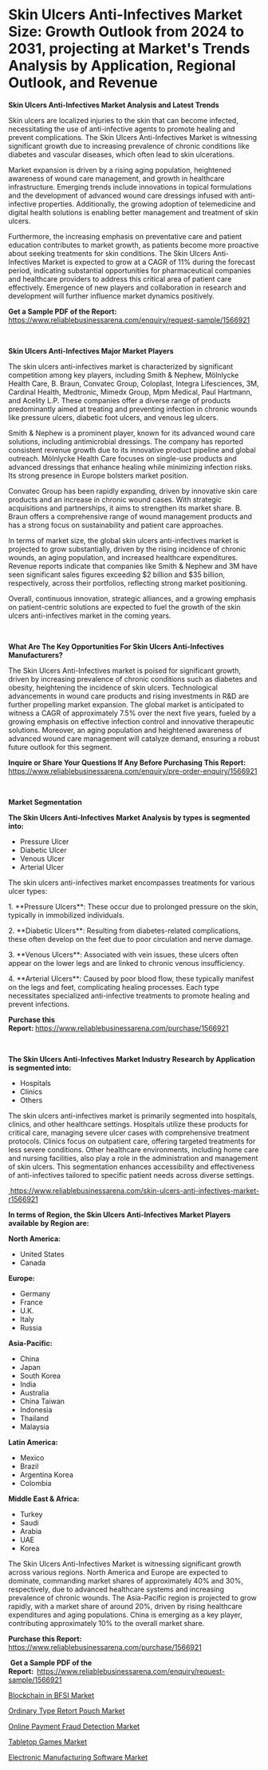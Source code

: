 <p><h1>Skin Ulcers Anti-Infectives Market Size: Growth Outlook from 2024 to 2031, projecting at Market's Trends Analysis by Application, Regional Outlook, and Revenue</h1></p><p><strong>Skin Ulcers Anti-Infectives Market Analysis and Latest Trends</strong></p>
<p><p>Skin ulcers are localized injuries to the skin that can become infected, necessitating the use of anti-infective agents to promote healing and prevent complications. The Skin Ulcers Anti-Infectives Market is witnessing significant growth due to increasing prevalence of chronic conditions like diabetes and vascular diseases, which often lead to skin ulcerations. </p><p>Market expansion is driven by a rising aging population, heightened awareness of wound care management, and growth in healthcare infrastructure. Emerging trends include innovations in topical formulations and the development of advanced wound care dressings infused with anti-infective properties. Additionally, the growing adoption of telemedicine and digital health solutions is enabling better management and treatment of skin ulcers. </p><p>Furthermore, the increasing emphasis on preventative care and patient education contributes to market growth, as patients become more proactive about seeking treatments for skin conditions. The Skin Ulcers Anti-Infectives Market is expected to grow at a CAGR of 11% during the forecast period, indicating substantial opportunities for pharmaceutical companies and healthcare providers to address this critical area of patient care effectively. Emergence of new players and collaboration in research and development will further influence market dynamics positively.</p></p>
<p><strong>Get a Sample PDF of the Report:&nbsp;</strong> <a href="https://www.reliablebusinessarena.com/enquiry/request-sample/1566921?utm_campaign=1871&utm_medium=2&utm_source=Github&utm_content=ia&utm_term=26122024&utm_id=skin-ulcers-anti-infectives">https://www.reliablebusinessarena.com/enquiry/request-sample/1566921</a></p>
<p>&nbsp;</p>
<p><strong>Skin Ulcers Anti-Infectives Major Market Players</strong></p>
<p><p>The skin ulcers anti-infectives market is characterized by significant competition among key players, including Smith & Nephew, Mölnlycke Health Care, B. Braun, Convatec Group, Coloplast, Integra Lifesciences, 3M, Cardinal Health, Medtronic, Mimedx Group, Mpm Medical, Paul Hartmann, and Acelity L.P. These companies offer a diverse range of products predominantly aimed at treating and preventing infection in chronic wounds like pressure ulcers, diabetic foot ulcers, and venous leg ulcers.</p><p>Smith & Nephew is a prominent player, known for its advanced wound care solutions, including antimicrobial dressings. The company has reported consistent revenue growth due to its innovative product pipeline and global outreach. Mölnlycke Health Care focuses on single-use products and advanced dressings that enhance healing while minimizing infection risks. Its strong presence in Europe bolsters market position.</p><p>Convatec Group has been rapidly expanding, driven by innovative skin care products and an increase in chronic wound cases. With strategic acquisitions and partnerships, it aims to strengthen its market share. B. Braun offers a comprehensive range of wound management products and has a strong focus on sustainability and patient care approaches.</p><p>In terms of market size, the global skin ulcers anti-infectives market is projected to grow substantially, driven by the rising incidence of chronic wounds, an aging population, and increased healthcare expenditures. Revenue reports indicate that companies like Smith & Nephew and 3M have seen significant sales figures exceeding $2 billion and $35 billion, respectively, across their portfolios, reflecting strong market positioning.</p><p>Overall, continuous innovation, strategic alliances, and a growing emphasis on patient-centric solutions are expected to fuel the growth of the skin ulcers anti-infectives market in the coming years.</p></p>
<p>&nbsp;</p>
<p><strong>What Are The Key Opportunities For Skin Ulcers Anti-Infectives Manufacturers?</strong></p>
<p><p>The Skin Ulcers Anti-Infectives market is poised for significant growth, driven by increasing prevalence of chronic conditions such as diabetes and obesity, heightening the incidence of skin ulcers. Technological advancements in wound care products and rising investments in R&D are further propelling market expansion. The global market is anticipated to witness a CAGR of approximately 7.5% over the next five years, fueled by a growing emphasis on effective infection control and innovative therapeutic solutions. Moreover, an aging population and heightened awareness of advanced wound care management will catalyze demand, ensuring a robust future outlook for this segment.</p></p>
<p><strong>Inquire or Share Your Questions If Any Before Purchasing This Report:</strong> <a href="https://www.reliablebusinessarena.com/enquiry/pre-order-enquiry/1566921?utm_campaign=1871&utm_medium=2&utm_source=Github&utm_content=ia&utm_term=26122024&utm_id=skin-ulcers-anti-infectives">https://www.reliablebusinessarena.com/enquiry/pre-order-enquiry/1566921</a></p>
<p>&nbsp;</p>
<p><strong>Market Segmentation</strong></p>
<p><strong>The Skin Ulcers Anti-Infectives Market Analysis by types is segmented into:</strong></p>
<p><ul><li>Pressure Ulcer</li><li>Diabetic Ulcer</li><li>Venous Ulcer</li><li>Arterial Ulcer</li></ul></p>
<p><p>The skin ulcers anti-infectives market encompasses treatments for various ulcer types: </p><p>1. **Pressure Ulcers**: These occur due to prolonged pressure on the skin, typically in immobilized individuals. </p><p>2. **Diabetic Ulcers**: Resulting from diabetes-related complications, these often develop on the feet due to poor circulation and nerve damage. </p><p>3. **Venous Ulcers**: Associated with vein issues, these ulcers often appear on the lower legs and are linked to chronic venous insufficiency. </p><p>4. **Arterial Ulcers**: Caused by poor blood flow, these typically manifest on the legs and feet, complicating healing processes. Each type necessitates specialized anti-infective treatments to promote healing and prevent infections.</p></p>
<p><strong>Purchase this Report:&nbsp;</strong><a href="https://www.reliablebusinessarena.com/purchase/1566921?utm_campaign=1871&utm_medium=2&utm_source=Github&utm_content=ia&utm_term=26122024&utm_id=skin-ulcers-anti-infectives">https://www.reliablebusinessarena.com/purchase/1566921</a></p>
<p>&nbsp;</p>
<p><strong>The Skin Ulcers Anti-Infectives Market Industry Research by Application is segmented into:</strong></p>
<p><ul><li>Hospitals</li><li>Clinics</li><li>Others</li></ul></p>
<p><p>The skin ulcers anti-infectives market is primarily segmented into hospitals, clinics, and other healthcare settings. Hospitals utilize these products for critical care, managing severe ulcer cases with comprehensive treatment protocols. Clinics focus on outpatient care, offering targeted treatments for less severe conditions. Other healthcare environments, including home care and nursing facilities, also play a role in the administration and management of skin ulcers. This segmentation enhances accessibility and effectiveness of anti-infectives tailored to specific patient needs across diverse settings.</p></p>
<p><a href="https://www.reliablebusinessarena.com/skin-ulcers-anti-infectives-market-r1566921?utm_campaign=1871&utm_medium=2&utm_source=Github&utm_content=ia&utm_term=26122024&utm_id=skin-ulcers-anti-infectives">&nbsp;https://www.reliablebusinessarena.com/skin-ulcers-anti-infectives-market-r1566921</a></p>
<p><strong>In terms of Region, the Skin Ulcers Anti-Infectives Market Players available by Region are:</strong></p>
<p>
    <p> <strong> North America: </strong>
        <ul>
            <li>United States</li>
            <li>Canada</li>
        </ul>
        </p> 
    <p> <strong> Europe: </strong>
        <ul>
            <li>Germany</li>
            <li>France</li>
            <li>U.K.</li>
            <li>Italy</li>
            <li>Russia</li>
        </ul>
        </p> 
    <p> <strong> Asia-Pacific: </strong>
        <ul>
            <li>China</li>
            <li>Japan</li>
            <li>South Korea</li>
            <li>India</li>
            <li>Australia</li>
            <li>China Taiwan</li>
            <li>Indonesia</li>
            <li>Thailand</li>
            <li>Malaysia</li>
        </ul>
        </p> 
    <p> <strong> Latin America: </strong>
        <ul>
            <li>Mexico</li>
            <li>Brazil</li>
            <li>Argentina Korea</li>
            <li>Colombia</li>
        </ul>
        </p> 
    <p> <strong> Middle East & Africa: </strong>
        <ul>
            <li>Turkey</li>
            <li>Saudi</li>
            <li>Arabia</li>
            <li>UAE</li>
            <li>Korea</li>
        </ul>
    </p>
    </p>
<p><p>The Skin Ulcers Anti-Infectives Market is witnessing significant growth across various regions. North America and Europe are expected to dominate, commanding market shares of approximately 40% and 30%, respectively, due to advanced healthcare systems and increasing prevalence of chronic wounds. The Asia-Pacific region is projected to grow rapidly, with a market share of around 20%, driven by rising healthcare expenditures and aging populations. China is emerging as a key player, contributing approximately 10% to the overall market share.</p></p>
<p><strong>Purchase this Report: </strong><a href="https://www.reliablebusinessarena.com/purchase/1566921?utm_campaign=1871&utm_medium=2&utm_source=Github&utm_content=ia&utm_term=26122024&utm_id=skin-ulcers-anti-infectives">https://www.reliablebusinessarena.com/purchase/1566921</a></p>
<p>&nbsp;<strong>Get a Sample PDF of the Report:&nbsp;&nbsp;</strong><a href="https://www.reliablebusinessarena.com/enquiry/request-sample/1566921?utm_campaign=1871&utm_medium=2&utm_source=Github&utm_content=ia&utm_term=26122024&utm_id=skin-ulcers-anti-infectives">https://www.reliablebusinessarena.com/enquiry/request-sample/1566921</a></p>
<p><strong></strong></p>
<p><p><a href="https://www.linkedin.com/pulse/global-blockchain-bfsi-market-analysis-explosive-growth-trends-bcvqc?utm_campaign=1871&utm_medium=2&utm_source=Github&utm_content=ia&utm_term=26122024&utm_id=skin-ulcers-anti-infectives">Blockchain in BFSI Market</a></p><p><a href="https://github.com/marloy8/Market-Research-Report-List-6/blob/main/ordinary-type-retort-pouch-market.md?utm_campaign=1871&utm_medium=2&utm_source=Github&utm_content=ia&utm_term=26122024&utm_id=skin-ulcers-anti-infectives">Ordinary Type Retort Pouch Market</a></p><p><a href="https://www.linkedin.com/pulse/online-payment-fraud-detection-market-size-projected-expand-109-vvi4c?utm_campaign=1871&utm_medium=2&utm_source=Github&utm_content=ia&utm_term=26122024&utm_id=skin-ulcers-anti-infectives">Online Payment Fraud Detection Market</a></p><p><a href="https://www.linkedin.com/pulse/tabletop-games-market-outlook-2024-2031-projected-cagr-11-insights-tsqac?utm_campaign=1871&utm_medium=2&utm_source=Github&utm_content=ia&utm_term=26122024&utm_id=skin-ulcers-anti-infectives">Tabletop Games Market</a></p><p><a href="https://www.linkedin.com/pulse/projected-growth-electronic-manufacturing-software-market-tbsyc?utm_campaign=1871&utm_medium=2&utm_source=Github&utm_content=ia&utm_term=26122024&utm_id=skin-ulcers-anti-infectives">Electronic Manufacturing Software Market</a></p></p>